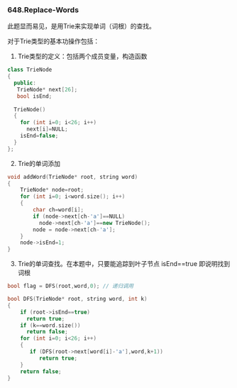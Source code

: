 ### 648.Replace-Words

此题显而易见，是用Trie来实现单词（词根）的查找。

对于Trie类型的基本功操作包括：
1. Trie类型的定义：包括两个成员变量，构造函数
```cpp
class TrieNode
{
  public:
   TrieNode* next[26];
   bool isEnd;
  
  TrieNode()
  {
    for (int i=0; i<26; i++)
      next[i]=NULL;
    isEnd=false; 
  }  
};
```
2. Trie的单词添加
```cpp
void addWord(TrieNode* root, string word)
{
    TrieNode* node=root;
    for (int i=0; i<word.size(); i++)
    {
        char ch=word[i];
        if (node->next[ch-'a']==NULL)
          node->next[ch-'a']==new TrieNode();
        node = node->next[ch-'a'];
    }
    node->isEnd=1;
}
```
3. Trie的单词查找。在本题中，只要能追踪到叶子节点 isEnd==true 即说明找到词根
```cpp
bool flag = DFS(root,word,0); // 递归调用

bool DFS(TrieNode* root, string word, int k)
{
    if (root->isEnd==true)
      return true;
    if (k==word.size())
      return false;
    for (int i=0; i<26; i++)
    {
       if (DFS(root->next[word[i]-'a'],word,k+1))
          return true;
    }
    return false;
}
```
